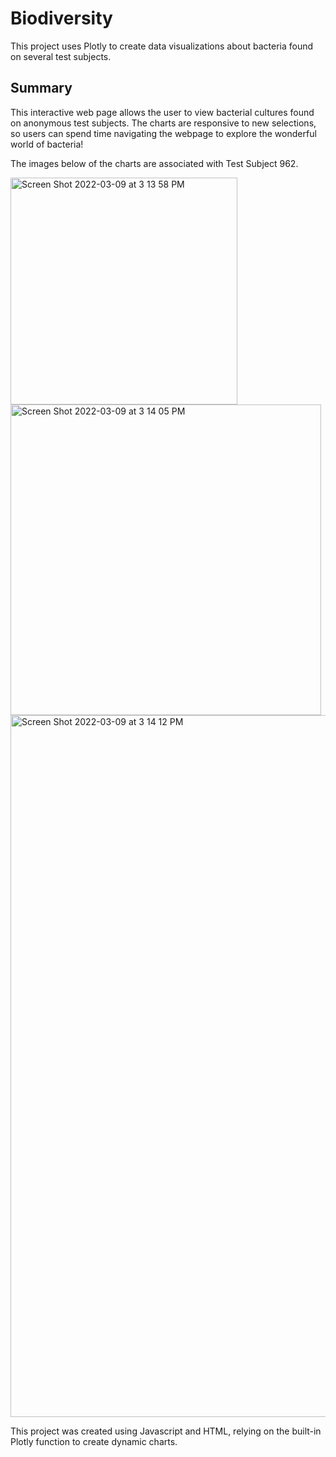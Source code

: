 # Biodiversity
This project uses Plotly to create data visualizations about bacteria found on several test subjects.

## Summary ##

This interactive web page allows the user to view bacterial cultures found on anonymous test subjects. The charts are responsive to new selections, so users can spend time navigating the webpage to explore the wonderful world of bacteria!

The images below of the charts are associated with Test Subject 962.

<img width="363" alt="Screen Shot 2022-03-09 at 3 13 58 PM" src="https://user-images.githubusercontent.com/95657458/157527089-81f8b3f5-b1f4-4a56-afa0-ac15eecc8454.png">

<img width="497" alt="Screen Shot 2022-03-09 at 3 14 05 PM" src="https://user-images.githubusercontent.com/95657458/157527242-13d67c65-8eb1-47a8-98ed-0fa7c3ddbc80.png">

<img width="1123" alt="Screen Shot 2022-03-09 at 3 14 12 PM" src="https://user-images.githubusercontent.com/95657458/157527260-abf6fdb1-44e8-4050-a9fe-52ac655cb8e1.png">

This project was created using Javascript and HTML, relying on the built-in Plotly function to create dynamic charts. 

